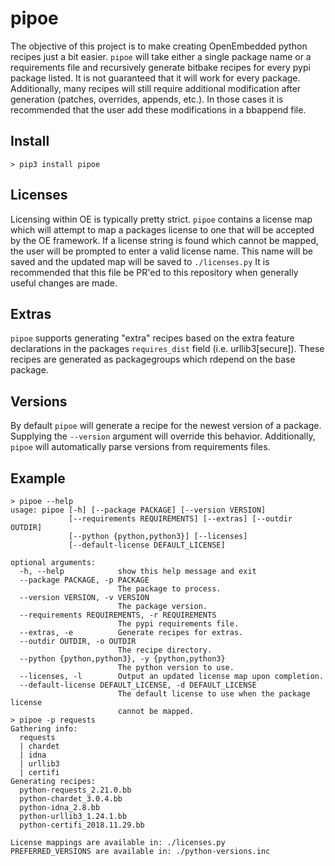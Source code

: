 # pipoe

The objective of this project is to make creating OpenEmbedded python recipes just a bit easier. `pipoe` will take either a single package name or a requirements file and recursively generate bitbake recipes for every pypi package listed. It is not guaranteed that it will work for every package. Additionally, many recipes will still require additional modification after generation (patches, overrides, appends, etc.). In those cases it is recommended that the user add these modifications in a bbappend file.

## Install
```
> pip3 install pipoe
```

## Licenses

Licensing within OE is typically pretty strict. `pipoe` contains a license map which will attempt to map a packages license to one that will be accepted by the OE framework. If a license string is found which cannot be mapped, the user will be prompted to enter a valid license name. This name will be saved and the updated map will be saved to `./licenses.py` It is recommended that this file be PR'ed to this repository when generally useful changes are made.

## Extras
`pipoe` supports generating "extra" recipes based on the extra feature declarations in the packages `requires_dist` field (i.e. urllib3\[secure\]). These recipes are generated as packagegroups which rdepend on the base package.


## Versions
By default `pipoe` will generate a recipe for the newest version of a package. Supplying the `--version` argument will override this behavior. Additionally, `pipoe` will automatically parse versions from requirements files.

## Example

```
> pipoe --help
usage: pipoe [-h] [--package PACKAGE] [--version VERSION]
             [--requirements REQUIREMENTS] [--extras] [--outdir OUTDIR]
             [--python {python,python3}] [--licenses]
             [--default-license DEFAULT_LICENSE]

optional arguments:
  -h, --help            show this help message and exit
  --package PACKAGE, -p PACKAGE
                        The package to process.
  --version VERSION, -v VERSION
                        The package version.
  --requirements REQUIREMENTS, -r REQUIREMENTS
                        The pypi requirements file.
  --extras, -e          Generate recipes for extras.
  --outdir OUTDIR, -o OUTDIR
                        The recipe directory.
  --python {python,python3}, -y {python,python3}
                        The python version to use.
  --licenses, -l        Output an updated license map upon completion.
  --default-license DEFAULT_LICENSE, -d DEFAULT_LICENSE
                        The default license to use when the package license
                        cannot be mapped.
> pipoe -p requests
Gathering info:
  requests
  | chardet
  | idna
  | urllib3
  | certifi
Generating recipes:
  python-requests_2.21.0.bb
  python-chardet_3.0.4.bb
  python-idna_2.8.bb
  python-urllib3_1.24.1.bb
  python-certifi_2018.11.29.bb

License mappings are available in: ./licenses.py
PREFERRED_VERSIONS are available in: ./python-versions.inc
```

